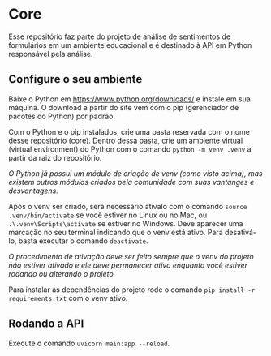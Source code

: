 # Core

Esse repositório faz parte do projeto de análise de sentimentos de formulários em um ambiente educacional e é destinado à API em Python responsável pela análise.

## Configure o seu ambiente

Baixe o Python em https://www.python.org/downloads/ e instale em sua máquina. O download a partir do site vem com o pip (gerenciador de pacotes do Python) por padrão.

Com o Python e o pip instalados, crie uma pasta reservada com o nome desse repositório (core). Dentro dessa pasta, crie um ambiente virtual (virtual environment) do Python com o comando `python -m venv .venv` a partir da raiz do repositório.

*O Python já possui um módulo de criação de venv (como visto acima), mas existem outros módulos criados pela comunidade com suas vantanges e desvantagens.*

Após o venv ser criado, será necessário ativalo com o comando `source .venv/bin/activate` se você estiver no Linux ou no Mac, ou `.\.venv\Scripts\activate` se estiver no Windows. Deve aparecer uma marcação no seu terminal indicando que o venv está ativo. Para desativá-lo, basta executar o comando `deactivate`.

*O procedimento de ativação deve ser feito sempre que o venv do projeto não estiver ativado e ele deve permanecer ativo enquanto você estiver rodando ou alterando o projeto.*

Para instalar as dependências do projeto rode o comando `pip install -r requirements.txt` com o venv ativo.

## Rodando a API

Execute o comando `uvicorn main:app --reload`.
